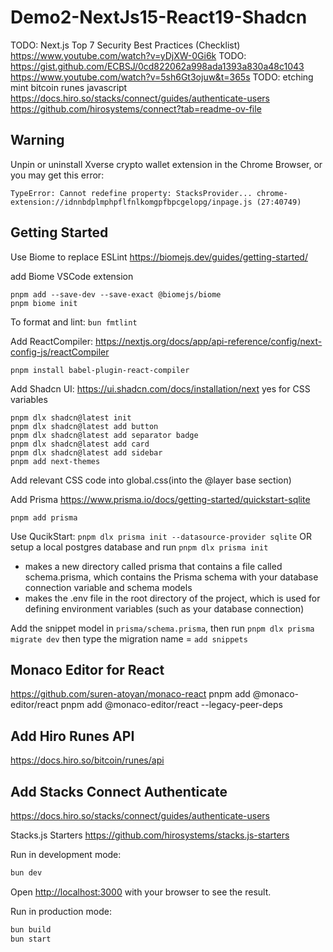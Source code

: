 # Demo2-NextJs15-React19-Shadcn

TODO: Next.js Top 7 Security Best Practices (Checklist)
https://www.youtube.com/watch?v=yDjXW-0Gi6k
TODO: https://gist.github.com/ECBSJ/0cd822062a998ada1393a830a48c1043
https://www.youtube.com/watch?v=5sh6Gt3ojuw&t=365s
TODO: etching mint bitcoin runes javascript
https://docs.hiro.so/stacks/connect/guides/authenticate-users
https://github.com/hirosystems/connect?tab=readme-ov-file

## Warning
Unpin or uninstall Xverse crypto wallet extension in the Chrome Browser, or you may get this error:
```
TypeError: Cannot redefine property: StacksProvider... chrome-extension://idnnbdplmphpflfnlkomgpfbpcgelopg/inpage.js (27:40749)
```

## Getting Started

Use Biome to replace ESLint
https://biomejs.dev/guides/getting-started/

add Biome VSCode extension
```
pnpm add --save-dev --save-exact @biomejs/biome
pnpm biome init
```

To format and lint: `bun fmtlint`

Add ReactCompiler:
https://nextjs.org/docs/app/api-reference/config/next-config-js/reactCompiler
```
pnpm install babel-plugin-react-compiler
```

Add Shadcn UI: 
https://ui.shadcn.com/docs/installation/next
yes for CSS variables
```
pnpm dlx shadcn@latest init
pnpm dlx shadcn@latest add button
pnpm dlx shadcn@latest add separator badge 
pnpm dlx shadcn@latest add card
pnpm dlx shadcn@latest add sidebar
pnpm add next-themes
```
Add relevant CSS code into global.css(into the @layer base section)


Add Prisma
https://www.prisma.io/docs/getting-started/quickstart-sqlite
```
pnpm add prisma
```

Use QucikStart: `pnpm dlx prisma init --datasource-provider sqlite`
OR setup a local postgres database and run `pnpm dlx prisma init`
- makes a new directory called prisma that contains a file called schema.prisma, which contains the Prisma schema with your database connection variable and schema models
- makes the .env file in the root directory of the project, which is used for defining environment variables (such as your database connection)

Add the snippet model in `prisma/schema.prisma`, then run `pnpm dlx prisma migrate dev`
then type the migration name = `add snippets`

## Monaco Editor for React 
https://github.com/suren-atoyan/monaco-react
pnpm add @monaco-editor/react
pnpm add @monaco-editor/react --legacy-peer-deps

## Add Hiro Runes API
https://docs.hiro.so/bitcoin/runes/api

## Add Stacks Connect Authenticate
https://docs.hiro.so/stacks/connect/guides/authenticate-users

Stacks.js Starters
https://github.com/hirosystems/stacks.js-starters

Run in development mode:

```bash
bun dev
```

Open [http://localhost:3000](http://localhost:3000) with your browser to see the result.

Run in production mode:
```bash
bun build
bun start
```